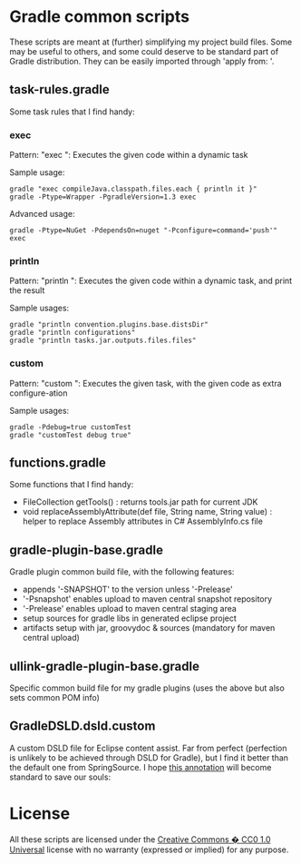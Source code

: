# Gradle common scripts

These scripts are meant at (further) simplifying my project build files.
Some may be useful to others, and some could deserve to be standard part of Gradle distribution.
They can be easily imported through 'apply from: <URL or local copy>'.

## task-rules.gradle

Some task rules that I find handy:

### exec

Pattern: "exec <some groovy code>": Executes the given code within a dynamic task

Sample usage:

    gradle "exec compileJava.classpath.files.each { println it }"
    gradle -Ptype=Wrapper -PgradleVersion=1.3 exec
    
Advanced usage:

    gradle -Ptype=NuGet -PdependsOn=nuget "-Pconfigure=command='push'" exec

### println

Pattern: "println <some groovy code>": Executes the given code within a dynamic task, and print the result

Sample usages:

    gradle "println convention.plugins.base.distsDir"
    gradle "println configurations"
    gradle "println tasks.jar.outputs.files.files"
    
### custom

Pattern: "custom<Task> <some groovy code>": Executes the given task, with the given code as extra configure-ation

Sample usages:

    gradle -Pdebug=true customTest
    gradle "customTest debug true"
    
## functions.gradle

Some functions that I find handy:

 - FileCollection getTools() : returns tools.jar path for current JDK
 - void replaceAssemblyAttribute(def file, String name, String value) : helper to replace Assembly attributes in C# AssemblyInfo.cs file
    
## gradle-plugin-base.gradle

Gradle plugin common build file, with the following features:
 - appends '-SNAPSHOT' to the version unless '-Prelease'
 - '-Psnapshot' enables upload to maven central snapshot repository
 - '-Prelease' enables upload to maven central staging area
 - setup sources for gradle libs in generated eclipse project
 - artifacts setup with jar, groovydoc & sources (mandatory for maven central upload)
    
## ullink-gradle-plugin-base.gradle

Specific common build file for my gradle plugins (uses the above but also sets common POM info)

## GradleDSLD.dsld.custom

A custom DSLD file for Eclipse content assist.
Far from perfect (perfection is unlikely to be achieved through DSLD for Gradle), but I find it better than the default one from SpringSource.
I hope [this annotation](http://groovy.329449.n5.nabble.com/Detailed-proposal-for-DelegatesTo-annotation-td5710777.html) will become standard to save our souls:

    
# License

All these scripts are licensed under the [Creative Commons � CC0 1.0 Universal](http://creativecommons.org/publicdomain/zero/1.0/) license with no warranty (expressed or implied) for any purpose.

